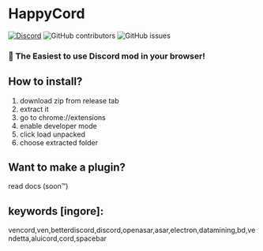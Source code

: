 # HappyCord

[![Discord](https://img.shields.io/discord/1103066670576193627?style=for-the-badge&color=%235562EA)](https://discord.gg/Q6UYNawvaF)
 ![GitHub contributors](https://img.shields.io/github/contributors/happyendermangit/happycord?style=for-the-badge) ![GitHub issues](https://img.shields.io/github/issues/happyendermangit/happycord?style=for-the-badge)

### 🚀 The Easiest to use Discord mod in your browser!

## How to install?

1. download zip from release tab
2. extract it
3. go to chrome://extensions
4. enable developer mode
5. click load unpacked
6. choose extracted folder

## Want to make a plugin?
read docs (soon:tm:)

## keywords [ingore]:
vencord,ven,betterdiscord,discord,openasar,asar,electron,datamining,bd,vendetta,aluicord,cord,spacebar
